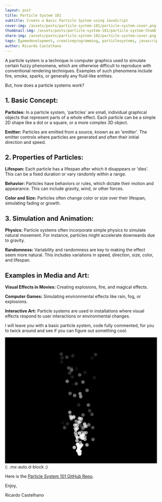 ```yaml
---
layout: post
title: Particle System 101
subtitle: Create a Basic Particle System using JavaScript
cover-img: /assets/posts/particle-system-101/particle-system-cover.png
thumbnail-img: /assets/posts/particle-system-101/particle-system-thumb.png
share-img: /assets/posts/particle-system-101/particle-system-cover.png
tags: [gamedevelopment, creativeprogramming, particlesystems, javascript]
author: Ricardo Castelhano
---
```


A particle system is a technique in computer graphics used to simulate certain fuzzy phenomena, which are otherwise difficult to reproduce with conventional rendering techniques. Examples of such phenomena include fire, smoke, sparks, or generally any fluid-like entities. 

But, how does a particle systems work?

## 1. Basic Concept:

**Particles:** In a particle system, 'particles' are small, individual graphical objects that represent parts of a whole effect. Each particle can be a simple 2D shape like a dot or a square, or a more complex 3D object.

**Emitter:** Particles are emitted from a source, known as an 'emitter'. The emitter controls where particles are generated and often their initial direction and speed.

## 2. Properties of Particles:
**Lifespan:** Each particle has a lifespan after which it disappears or 'dies'. This can be a fixed duration or vary randomly within a range.

**Behavior:** Particles have behaviors or rules, which dictate their motion and appearance. This can include gravity, wind, or other forces.

**Color and Size:** Particles often change color or size over their lifespan, simulating fading or growth.

## 3. Simulation and Animation:
**Physics:** Particle systems often incorporate simple physics to simulate natural movement. For instance, particles might accelerate downwards due to gravity.

**Randomness:** Variability and randomness are key to making the effect seem more natural. This includes variations in speed, direction, size, color, and lifespan.

## Examples in Media and Art:

**Visual Effects in Movies:** Creating explosions, fire, and magical effects.

**Computer Games:** Simulating environmental effects like rain, fog, or explosions.

**Interactive Art:** Particle systems are used in installations where visual effects respond to user interactions or environmental changes.

I will leave you with a basic particle system, code fully commented, for you to twick around and see if you can figure out something cool.

![Basic Particle System](/assets/posts/particle-system-101/particle-system-cover.png){: .mx-auto.d-block :}

Here is the [Particle System 101 GitHub Repo](https://github.com/RicCastelhano/particle-systems-101).

Enjoy,

Ricardo Castelhano